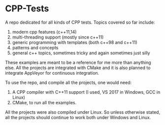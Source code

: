 # CPP-Tests

A repo dedicated for all kinds of CPP tests. Topics covered so far include:
1. modern cpp features (c++11,14)
2. multi-threading support (mostly since c++11)
3. generic programming with templates (both c++98 and c++11)
4. patterns and concepts
5. general c++ topics, sometimes tricky and again sometimes just silly

These examples are meant to be a reference for me more than anything else. All the projects are integrated with CMake and it is also planned to integrate AppVeyor for continuous integration. 

To use the repo, and compile all the projects, one would need:
1. A CPP compiler with C++11 support (I used, VS 2017 in Windows, GCC in Linux)
2. CMake, to run all the examples. 

All the projects were also compiled under Linux. So unless otherwise stated, all the projects should continue to work both under Windows and Linux. 


